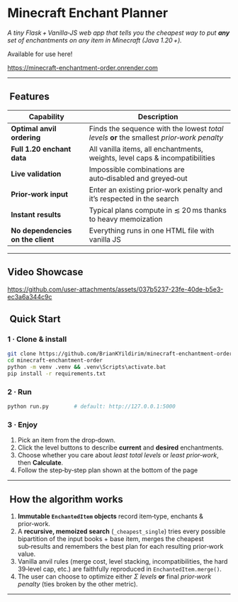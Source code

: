 # Minecraft Enchant Planner

*A tiny Flask + Vanilla‑JS web app that tells you the cheapest way to put **any** set of enchantments on any item in Minecraft (Java 1.20 +).*

Available for use here!

https://minecraft-enchantment-order.onrender.com

---

##  Features

| Capability                    | Description                                                                                                |
| ----------------------------- | ---------------------------------------------------------------------------------------------------------- |
| **Optimal anvil ordering**                          | Finds the sequence with the lowest *total levels* **or** the smallest *prior‑work penalty* |
| **Full 1.20 enchant data**                          | All vanilla items, all enchantments, weights, level caps & incompatibilities |
| **Live validation**                                 | Impossible combinations are auto‑disabled and greyed‑out |
| **Prior‑work input**                                | Enter an existing prior‑work penalty and it’s respected in the search |
| **Instant results**                                 | Typical plans compute in ≲ 20 ms thanks to heavy memoization |
| **No dependencies on the client**                   | Everything runs in one HTML file with vanilla JS |

---

## Video Showcase

https://github.com/user-attachments/assets/037b5237-23fe-40de-b5e3-ec3a6a344c9c


##  Quick Start

### 1 · Clone & install
```bash
git clone https://github.com/BrianKYildirim/minecraft-enchantment-order.git
cd minecraft-enchantment-order
python -m venv .venv && .venv\Scripts\activate.bat
pip install -r requirements.txt
````

### 2 · Run

```bash
python run.py        # default: http://127.0.0.1:5000
```

### 3 · Enjoy

1. Pick an item from the drop‑down.
2. Click the level buttons to describe **current** and **desired** enchantments.
3. Choose whether you care about *least total levels* or *least prior‑work*, then **Calculate**.
4. Follow the step‑by‑step plan shown at the bottom of the page 

---

##  How the algorithm works

1. **Immutable `EnchantedItem` objects** record item‑type, enchants & prior‑work.
2. A **recursive, memoized search** (`_cheapest_single`) tries every possible
   bipartition of the input books + base item, merges the cheapest sub‑results
   and remembers the best plan for each resulting prior‑work value.
3. Vanilla anvil rules (merge cost, level stacking, incompatibilities, the
   hard 39‑level cap, etc.) are faithfully reproduced in
   `EnchantedItem.merge()`.
4. The user can choose to optimize either
   *Σ levels* **or** final *prior‑work penalty* (ties broken by the other metric).

---
